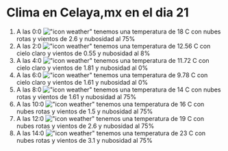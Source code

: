 # Clima en Celaya,mx en el dia 21

1. A las 0:0 !["icon weather"](http://openweathermap.org/img/w/04n.png) tenemos una temperatura de 18 C con nubes rotas y  vientos de 2.6 y nubosidad al 75%
1. A las 2:0 !["icon weather"](http://openweathermap.org/img/w/02n.png) tenemos una temperatura de 12.56 C con cielo claro y  vientos de 0.55 y nubosidad al 8%
1. A las 4:0 !["icon weather"](http://openweathermap.org/img/w/01n.png) tenemos una temperatura de 11.72 C con cielo claro y  vientos de 1.81 y nubosidad al 0%
1. A las 6:0 !["icon weather"](http://openweathermap.org/img/w/01n.png) tenemos una temperatura de 9.78 C con cielo claro y  vientos de 1.61 y nubosidad al 0%
1. A las 8:0 !["icon weather"](http://openweathermap.org/img/w/04n.png) tenemos una temperatura de 14 C con nubes rotas y  vientos de 1.61 y nubosidad al 75%
1. A las 10:0 !["icon weather"](http://openweathermap.org/img/w/04d.png) tenemos una temperatura de 16 C con nubes rotas y  vientos de 1.5 y nubosidad al 75%
1. A las 12:0 !["icon weather"](http://openweathermap.org/img/w/04d.png) tenemos una temperatura de 19 C con nubes rotas y  vientos de 2.6 y nubosidad al 75%
1. A las 14:0 !["icon weather"](http://openweathermap.org/img/w/04d.png) tenemos una temperatura de 23 C con nubes rotas y  vientos de 3.1 y nubosidad al 75%
